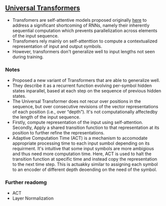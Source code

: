 ## [Universal Transformers](https://arxiv.org/abs/1807.03819)

* Transfomers are self-attentive models proposed originally [here](https://arxiv.org/abs/1706.03762) to address a significant shortcoming of RNNs, namely their inherently sequential computation which prevents parallelization across elements of the input sequence.
* Transfomers rely mainly on self-attenttion to compute a contextualized representation of input and output symbols.
* However, transformers don't generalize well to input lengths not seen during training.


### Notes

* Proposed a new variant of Transformers that are able to generalize well.
* They describe it as a recurrent function evolving per-symbol hidden states inparallel, based at each step on the sequence of previous hidden states.
* The Universal Transformer does not recur over positions in the sequence, but over consecutive revisions of the vector representations of each position (i.e., over “depth”). It's not computationally affectedby the length of the input sequence.
* Firstly, compute representation of the input using self-attention. Secondly, Apply a shared transition function to that representation at its position to further refine the representations.
* Adaptive Computation Time (ACT) is a mechanism to accomodate appropriate processing time to each input sumbol depending on its requirment. It's intuitive that some input symbols are more ambigious and thus need more computation time. Here, ACT is used to halt the transition function at specific time and instead copy the representation to the next time step. This is actuakky  similar to assigning each symbol to an encoder of different depth deoending on the need of the symbol.


### Further readomg

* ACT
* Layer Normalization

